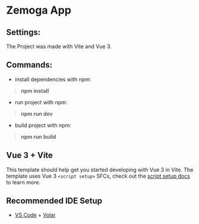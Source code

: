 # Zemoga App

## Settings:
The Project was made with Vite and Vue 3.

## Commands:

- install dependencies with npm:
 >**npm install**

- run project with npm:
 >**npm run dev**

- build project with npm:
 >**npm run build**



## Vue 3 + Vite

This template should help get you started developing with Vue 3 in Vite. The template uses Vue 3 `<script setup>` SFCs, check out the [script setup docs](https://v3.vuejs.org/api/sfc-script-setup.html#sfc-script-setup) to learn more.

## Recommended IDE Setup

- [VS Code](https://code.visualstudio.com/) + [Volar](https://marketplace.visualstudio.com/items?itemName=Vue.volar)


